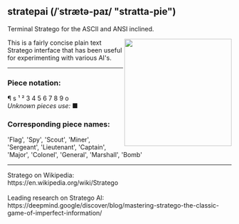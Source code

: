 ## stratepai (/ˈstrætə-paɪ/ "stratta-pie")
Terminal Stratego for the ASCII and ANSI inclined.

<img src="https://github.com/KF-R/stratepai/assets/6677966/222e26b3-c290-4c3c-b029-1bbba4216fed" align="right" height="241">
This is a fairly concise plain text Stratego interface that has been useful for experimenting with various AI's. 
<hr/>

### Piece notation: 
¶ s ¹ ² 3 4 5 6 7 8 9 o <br/>
_Unknown pieces use:_ ■

### Corresponding piece names:
'Flag', 'Spy', 'Scout', 'Miner', 'Sergeant', 'Lieutenant', 'Captain', 'Major', 'Colonel', 'General', 'Marshall', 'Bomb'

<hr/>
Stratego on Wikipedia: <br/>
https://en.wikipedia.org/wiki/Stratego
<br/><br/>
Leading research on Stratego AI: <br/>
https://deepmind.google/discover/blog/mastering-stratego-the-classic-game-of-imperfect-information/
